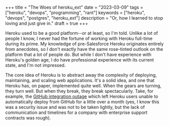+++
title = "The Woes of heroku_ext"
date = "2023-03-09"
tags = ["heroku", "devops", "programming", "rant"]
keywords = ["heroku", "devops", "postgres", "heroku_ext"]
description = "Or, how I learned to stop loving and just give in."
draft = true
+++

Heroku used to be a good platform--or at least, so I'm told. Unlike a lot of people I know, I never had the fortune of working with Heroku full-time during its prime. My knowledge of pre-Salesforce Heroku originates entirely from anecdotes, so I don't exactly have the same rose-tinted outlook on the platform that a lot of people do. But while I don't have experience with Heroku's golden age, I do have professional experience with its current state, and I'm not impressed.

The core idea of Heroku is to abstract away the complexity of deploying, maintaining, and scaling web applications. It's a solid idea, and one that Heroku has, on paper, implemented quite well. When the gears are turning, they turn well. But when they break, they break spectacularly. Take, for example, the [GitHub integration outage](https://status.heroku.com/incidents/2413) which left Heroku users unable to automatically deploy from GitHub for a little over a month (yes, I know this was a security issue and was not to be taken lightly, but the lack of communication and timelines for a company with enterprise support contracts was rough).
